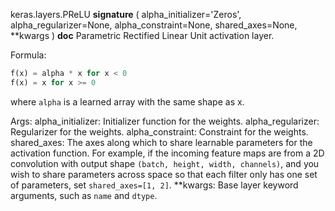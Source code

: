 keras.layers.PReLU
__signature__
(
  alpha_initializer='Zeros',
  alpha_regularizer=None,
  alpha_constraint=None,
  shared_axes=None,
  **kwargs
)
__doc__
Parametric Rectified Linear Unit activation layer.

Formula:
``` python
f(x) = alpha * x for x < 0
f(x) = x for x >= 0
```
where `alpha` is a learned array with the same shape as x.

Args:
    alpha_initializer: Initializer function for the weights.
    alpha_regularizer: Regularizer for the weights.
    alpha_constraint: Constraint for the weights.
    shared_axes: The axes along which to share learnable parameters for the
        activation function. For example, if the incoming feature maps are
        from a 2D convolution with output shape
        `(batch, height, width, channels)`, and you wish to share parameters
        across space so that each filter only has one set of parameters,
        set `shared_axes=[1, 2]`.
    **kwargs: Base layer keyword arguments, such as `name` and `dtype`.
